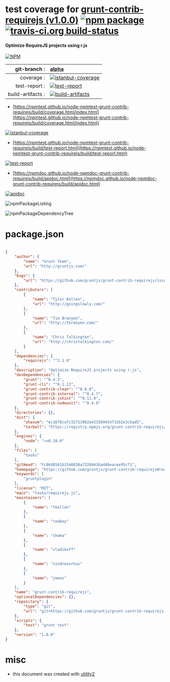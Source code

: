 # test coverage for  [grunt-contrib-requirejs (v1.0.0)](https://github.com/gruntjs/grunt-contrib-requirejs#readme)  [![npm package](https://img.shields.io/npm/v/npmtest-grunt-contrib-requirejs.svg?style=flat-square)](https://www.npmjs.org/package/npmtest-grunt-contrib-requirejs) [![travis-ci.org build-status](https://api.travis-ci.org/npmtest/node-npmtest-grunt-contrib-requirejs.svg)](https://travis-ci.org/npmtest/node-npmtest-grunt-contrib-requirejs)
#### Optimize RequireJS projects using r.js

[![NPM](https://nodei.co/npm/grunt-contrib-requirejs.png?downloads=true&downloadRank=true&stars=true)](https://www.npmjs.com/package/grunt-contrib-requirejs)

| git-branch : | [alpha](https://github.com/npmtest/node-npmtest-grunt-contrib-requirejs/tree/alpha)|
|--:|:--|
| coverage : | [![istanbul-coverage](https://npmtest.github.io/node-npmtest-grunt-contrib-requirejs/build/coverage.badge.svg)](https://npmtest.github.io/node-npmtest-grunt-contrib-requirejs/build/coverage.html/index.html)|
| test-report : | [![test-report](https://npmtest.github.io/node-npmtest-grunt-contrib-requirejs/build/test-report.badge.svg)](https://npmtest.github.io/node-npmtest-grunt-contrib-requirejs/build/test-report.html)|
| build-artifacts : | [![build-artifacts](https://npmtest.github.io/node-npmtest-grunt-contrib-requirejs/glyphicons_144_folder_open.png)](https://github.com/npmtest/node-npmtest-grunt-contrib-requirejs/tree/gh-pages/build)|

- [https://npmtest.github.io/node-npmtest-grunt-contrib-requirejs/build/coverage.html/index.html](https://npmtest.github.io/node-npmtest-grunt-contrib-requirejs/build/coverage.html/index.html)

[![istanbul-coverage](https://npmtest.github.io/node-npmtest-grunt-contrib-requirejs/build/screenCapture.buildCi.browser.%252Ftmp%252Fbuild%252Fcoverage.lib.html.png)](https://npmtest.github.io/node-npmtest-grunt-contrib-requirejs/build/coverage.html/index.html)

- [https://npmtest.github.io/node-npmtest-grunt-contrib-requirejs/build/test-report.html](https://npmtest.github.io/node-npmtest-grunt-contrib-requirejs/build/test-report.html)

[![test-report](https://npmtest.github.io/node-npmtest-grunt-contrib-requirejs/build/screenCapture.buildCi.browser.%252Ftmp%252Fbuild%252Ftest-report.html.png)](https://npmtest.github.io/node-npmtest-grunt-contrib-requirejs/build/test-report.html)

- [https://npmdoc.github.io/node-npmdoc-grunt-contrib-requirejs/build/apidoc.html](https://npmdoc.github.io/node-npmdoc-grunt-contrib-requirejs/build/apidoc.html)

[![apidoc](https://npmdoc.github.io/node-npmdoc-grunt-contrib-requirejs/build/screenCapture.buildCi.browser.%252Ftmp%252Fbuild%252Fapidoc.html.png)](https://npmdoc.github.io/node-npmdoc-grunt-contrib-requirejs/build/apidoc.html)

![npmPackageListing](https://npmtest.github.io/node-npmtest-grunt-contrib-requirejs/build/screenCapture.npmPackageListing.svg)

![npmPackageDependencyTree](https://npmtest.github.io/node-npmtest-grunt-contrib-requirejs/build/screenCapture.npmPackageDependencyTree.svg)



# package.json

```json

{
    "author": {
        "name": "Grunt Team",
        "url": "http://gruntjs.com/"
    },
    "bugs": {
        "url": "https://github.com/gruntjs/grunt-contrib-requirejs/issues"
    },
    "contributors": [
        {
            "name": "Tyler Kellen",
            "url": "http://goingslowly.com/"
        },
        {
            "name": "Tim Branyen",
            "url": "http://tbranyen.com/"
        },
        {
            "name": "Chris Talkington",
            "url": "http://christalkington.com/"
        }
    ],
    "dependencies": {
        "requirejs": "^2.1.0"
    },
    "description": "Optimize RequireJS projects using r.js",
    "devDependencies": {
        "grunt": "^0.4.5",
        "grunt-cli": "^0.1.13",
        "grunt-contrib-clean": "^0.6.0",
        "grunt-contrib-internal": "^0.4.7",
        "grunt-contrib-jshint": "^0.11.0",
        "grunt-contrib-nodeunit": "^0.4.0"
    },
    "directories": {},
    "dist": {
        "shasum": "ec1670cafc32713902ee53569454715b2e3cbad5",
        "tarball": "https://registry.npmjs.org/grunt-contrib-requirejs/-/grunt-contrib-requirejs-1.0.0.tgz"
    },
    "engines": {
        "node": ">=0.10.0"
    },
    "files": [
        "tasks"
    ],
    "gitHead": "fc86d8581b1546030a732b9416add6eacee95c71",
    "homepage": "https://github.com/gruntjs/grunt-contrib-requirejs#readme",
    "keywords": [
        "gruntplugin"
    ],
    "license": "MIT",
    "main": "tasks/requirejs.js",
    "maintainers": [
        {
            "name": "tkellen"
        },
        {
            "name": "cowboy"
        },
        {
            "name": "shama"
        },
        {
            "name": "vladikoff"
        },
        {
            "name": "sindresorhus"
        },
        {
            "name": "jmeas"
        }
    ],
    "name": "grunt-contrib-requirejs",
    "optionalDependencies": {},
    "repository": {
        "type": "git",
        "url": "git+https://github.com/gruntjs/grunt-contrib-requirejs.git"
    },
    "scripts": {
        "test": "grunt test"
    },
    "version": "1.0.0"
}
```



# misc
- this document was created with [utility2](https://github.com/kaizhu256/node-utility2)
